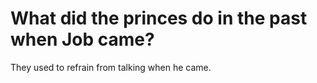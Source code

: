 # What did the princes do in the past when Job came?

They used to refrain from talking when he came.
